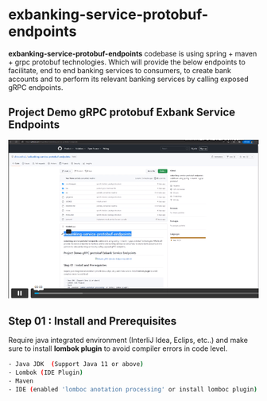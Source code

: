# exbanking-service-protobuf-endpoints
**exbanking-service-protobuf-endpoints** codebase is using spring + maven + grpc protobuf technologies. Which will provide the below endpoints to facilitate, end to end banking services to consumers, to create bank accounts and to perform its relevant banking services by calling exposed gRPC endpoints.
## Project Demo gRPC protobuf Exbank Service Endpoints

<p align="center">
  <a href="https://vimeo.com/manage/videos/789541244">
    <img alt="Exbank gRPC + Java (Service Endpoints)" src="bin/img.png" width="100%" height="50%" />
  </a>
</p>

## Step 01 : Install and Prerequisites
Require java integrated environment (InterliJ Idea, Eclips, etc..) and make sure to install **lombok plugin** to avoid compiler errors in code level.
```bash
- Java JDK  (Support Java 11 or above)
- Lombok (IDE Plugin)
- Maven
- IDE (enabled 'lomboc anotation processing' or install lomboc plugin)
```
